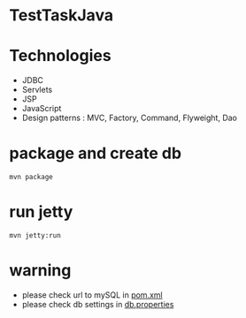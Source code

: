 # TestTaskJava
# Technologies
- JDBC
- Servlets
- JSP
- JavaScript
- Design patterns : MVC, Factory, Command, Flyweight, Dao

# package and create db 
```
mvn package
```
# run jetty
```
mvn jetty:run
```
# warning
- please check url to mySQL in [pom.xml](pom.xml)
- please check db settings in [db.properties](src/main/resources/db.properties)
